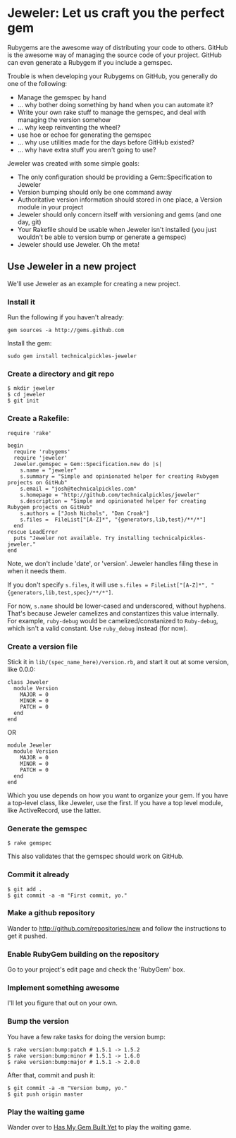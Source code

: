 # Jeweler: Let us craft you the perfect gem

Rubygems are the awesome way of distributing your code to others. GitHub is the awesome way of managing the source code of your project. GitHub can even generate a Rubygem if you include a gemspec.

Trouble is when developing your Rubygems on GitHub, you generally do one of the following:

 * Manage the gemspec by hand
  * ... why bother doing something by hand when you can automate it?
 * Write your own rake stuff to manage the gemspec, and deal with managing the version somehow
  * ... why keep reinventing the wheel?
 * use hoe or echoe for generating the gemspec
  * ... why use utilities made for the days before GitHub existed?
  * ... why have extra stuff you aren't going to use?
 
Jeweler was created with some simple goals:

 * The only configuration should be providing a Gem::Specification to Jeweler
 * Version bumping should only be one command away
 * Authoritative version information should stored in one place, a Version module in your project
 * Jeweler should only concern itself with versioning and gems (and one day, git)
 * Your Rakefile should be usable when Jeweler isn't installed (you just wouldn't be able to version bump or generate a gemspec)
 * Jeweler should use Jeweler. Oh the meta!
 
## Use Jeweler in a new project

We'll use Jeweler as an example for creating a new project.

### Install it

Run the following if you haven't already:

    gem sources -a http://gems.github.com

Install the gem:

    sudo gem install technicalpickles-jeweler

### Create a directory and git repo

    $ mkdir jeweler
    $ cd jeweler
    $ git init

### Create a Rakefile:

    require 'rake'
    
    begin
      require 'rubygems'
      require 'jeweler'
      Jeweler.gemspec = Gem::Specification.new do |s|
        s.name = "jeweler"
        s.summary = "Simple and opinionated helper for creating Rubygem projects on GitHub"
        s.email = "josh@technicalpickles.com"
        s.homepage = "http://github.com/technicalpickles/jeweler"
        s.description = "Simple and opinionated helper for creating Rubygem projects on GitHub"
        s.authors = ["Josh Nichols", "Dan Croak"]
        s.files =  FileList["[A-Z]*", "{generators,lib,test}/**/*"]
      end
    rescue LoadError
      puts "Jeweler not available. Try installing technicalpickles-jeweler."
    end

Note, we don't include 'date', or 'version'. Jeweler handles filing these in when it needs them.

If you don't specify `s.files`, it will use `s.files = FileList["[A-Z]*", "{generators,lib,test,spec}/**/*"]`.

For now, `s.name` should be lower-cased and underscored, without hyphens. That's because Jeweler camelizes and constantizes this value internally. For example, `ruby-debug` would be camelized/constanized to `Ruby-debug`, which isn't a valid constant. Use `ruby_debug` instead (for now).

### Create a version file

Stick it in `lib/(spec_name_here)/version.rb`, and start it out at some version, like 0.0.0:

    class Jeweler
      module Version
        MAJOR = 0
        MINOR = 0
        PATCH = 0
      end
    end

OR

    module Jeweler
      module Version
        MAJOR = 0
        MINOR = 0
        PATCH = 0
      end
    end

Which you use depends on how you want to organize your gem. If you have a top-level class, like Jeweler, use the first. If you have a top level module, like ActiveRecord, use the latter.

### Generate the gemspec

    $ rake gemspec
    
This also validates that the gemspec should work on GitHub.

### Commit it already

    $ git add .
    $ git commit -a -m "First commit, yo."
    
### Make a github repository

Wander to http://github.com/repositories/new and follow the instructions to get it pushed.

### Enable RubyGem building on the repository

Go to your project's edit page and check the 'RubyGem' box.

### Implement something awesome

I'll let you figure that out on your own.

### Bump the version

You have a few rake tasks for doing the version bump:

    $ rake version:bump:patch # 1.5.1 -> 1.5.2
    $ rake version:bump:minor # 1.5.1 -> 1.6.0
    $ rake version:bump:major # 1.5.1 -> 2.0.0

After that, commit and push it:

    $ git commit -a -m "Version bump, yo."
    $ git push origin master

### Play the waiting game

Wander over to [Has My Gem Built Yet](http://hasmygembuiltyet.org/) to play the waiting game.
